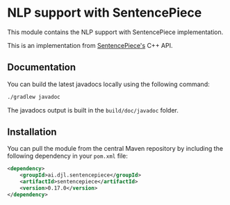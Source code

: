 # NLP support with SentencePiece

This module contains the NLP support with SentencePiece implementation.

This is an implementation from [SentencePiece's](https://github.com/google/sentencepiece) C++ API.

## Documentation

You can build the latest javadocs locally using the following command:

```sh
./gradlew javadoc
```
The javadocs output is built in the `build/doc/javadoc` folder.

## Installation

You can pull the module from the central Maven repository by including the following dependency in your `pom.xml` file:

```xml
<dependency>
    <groupId>ai.djl.sentencepiece</groupId>
    <artifactId>sentencepiece</artifactId>
    <version>0.17.0</version>
</dependency>
```
